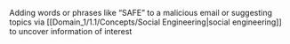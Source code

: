 Adding words or phrases like “SAFE” to a malicious email or suggesting topics via [[Domain_1/1.1/Concepts/Social Engineering|social engineering]] to uncover information of interest